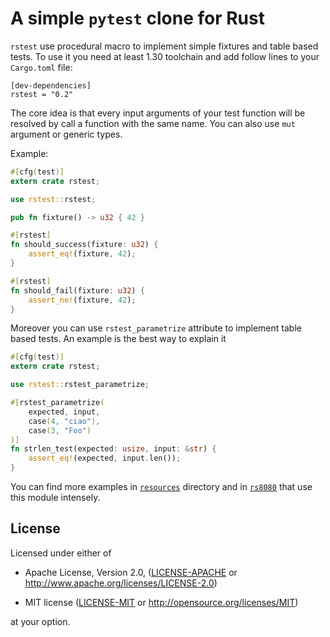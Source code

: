 # A simple `pytest` clone for Rust

`rstest` use procedural macro to implement simple fixtures and table
based tests. To use it you need at least 1.30 toolchain and add follow
lines to your `Cargo.toml` file:

```
[dev-dependencies]
rstest = "0.2"
```

The core idea is that every input arguments of your test function will
be resolved by call a function with the same name. You can also use
`mut` argument or generic types.

Example:

```rust
#[cfg(test)]
extern crate rstest;

use rstest::rstest;

pub fn fixture() -> u32 { 42 }

#[rstest]
fn should_success(fixture: u32) {
    assert_eq!(fixture, 42);
}

#[rstest]
fn should_fail(fixture: u32) {
    assert_ne!(fixture, 42);
}
```

Moreover you can use `rstest_parametrize` attribute to implement table
based tests.  An example is the best way to explain it

```rust
#[cfg(test)]
extern crate rstest;

use rstest::rstest_parametrize;

#[rstest_parametrize(
    expected, input,
    case(4, "ciao"),
    case(3, "Foo")
)]
fn strlen_test(expected: usize, input: &str) {
    assert_eq!(expected, input.len());
}
```

You can find more examples in [`resources`](resources) directory and in [`rs8080`](https://github.com/la10736/rs8080/blob/master/src/cpu/test.rs) that use this module intensely.

## License

Licensed under either of

* Apache License, Version 2.0, ([LICENSE-APACHE](LICENSE-APACHE) or http://www.apache.org/licenses/LICENSE-2.0)

* MIT license ([LICENSE-MIT](LICENSE-MIT) or http://opensource.org/licenses/MIT)

at your option.

